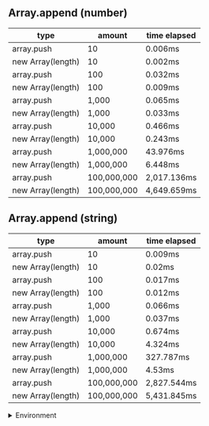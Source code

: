 ## Array.append (number)

|type|amount|time elapsed|
|-|-|-|
array.push|10|0.006ms
new Array(length)|10|0.002ms
array.push|100|0.032ms
new Array(length)|100|0.009ms
array.push|1,000|0.065ms
new Array(length)|1,000|0.033ms
array.push|10,000|0.466ms
new Array(length)|10,000|0.243ms
array.push|1,000,000|43.976ms
new Array(length)|1,000,000|6.448ms
array.push|100,000,000|2,017.136ms
new Array(length)|100,000,000|4,649.659ms
## Array.append (string)

|type|amount|time elapsed|
|-|-|-|
array.push|10|0.009ms
new Array(length)|10|0.02ms
array.push|100|0.017ms
new Array(length)|100|0.012ms
array.push|1,000|0.066ms
new Array(length)|1,000|0.037ms
array.push|10,000|0.674ms
new Array(length)|10,000|4.324ms
array.push|1,000,000|327.787ms
new Array(length)|1,000,000|4.53ms
array.push|100,000,000|2,827.544ms
new Array(length)|100,000,000|5,431.845ms


<details>
<summary>Environment</summary>

* __Machine:__ linux x64 | 2 vCPUs | 6.8GB Mem
* __Run:__ Tue Oct 03 2023 00:51:55 GMT+0000 (Coordinated Universal Time)
</details>

